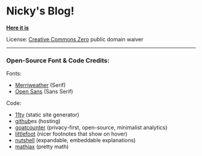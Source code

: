 # Nicky's Blog!

**[Here it is](https://blog.ncase.me/)**

License: [Creative Commons Zero](https://creativecommons.org/publicdomain/zero/1.0/) public domain waiver

---

### Open-Source Font & Code Credits:

Fonts:

* [Merriweather](https://fonts.google.com/specimen/Merriweather) (Serif)
* [Open Sans](https://fonts.google.com/specimen/Open+Sans) (Sans Serif)

Code:

* [11ty](https://www.11ty.dev/) (static site generator)
* [github](https://pages.github.com/)es</a> (hosting)
* [goatcounter](https://www.goatcounter.com/) (privacy-first, open-source, minimalist analytics)
* [littlefoot](https://littlefoot.js.org/) (nicer footnotes that show on hover)
* [nutshell](https://ncase.me/nutshell/) (expandable, embeddable explanations)
* [mathjax](https://www.mathjax.org/) (pretty math)